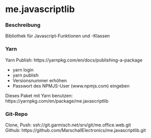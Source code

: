 <h1>me.javascriptlib</h1>
<h3>Beschreibung</h3>
<p>
    Bibliothek für Javascript-Funktionen und -Klassen 
</p>
<h3>Yarn</h3>
<p>Yarn Publish: https://yarnpkg.com/en/docs/publishing-a-package</p>
<ul>
    <li>yarn login</li>
    <li>yarn publish</li>
    <li>Versionsnummer erhöhen</li>
    <li>Passwort des NPMJS-User (www.npmjs.com) eingeben</li>
</ul>
<p>Dieses Paket mit Yarn benutzen: https://yarnpkg.com/en/package/me.javascriptlib</p>
<h3>Git-Repo</h3>
<p>
	Clone, Push: ssh://git.garmisch.net/srv/git/me.office.web.git<br />
	Github: https://github.com/MarschallElectronics/me.javascriptlib.git
</p>
